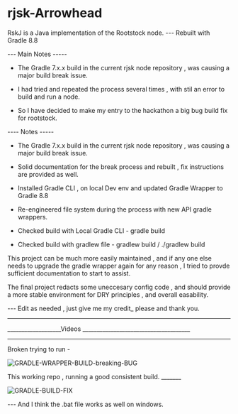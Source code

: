 # rjsk-Arrowhead
RskJ is a Java implementation of the Rootstock node.  --- Rebuilt with Gradle 8.8

--- Main Notes ----- 
- The Gradle 7.x.x build in the current rjsk node repository  , was causing a major build break issue.  
- I had tried and repeated the process several times , with stil an error to build and run a node.  

- So I have decided to make my entry to the hackathon a big bug build fix for rootstock. 



---- Notes -----  
- The Gradle 7.x.x build in the current rjsk node repository  , was causing a major build break issue. 
- Solid documentation for the break process and rebuilt  ,  fix instructions are provided as well.   
- Installed Gradle CLI , on local  Dev env and updated Gradle Wrapper to Gradle 8.8 
- Re-engineered file system during the process with new API gradle wrappers. 



- Checked build with Local Gradle CLI - gradle build
- Checked build with gradlew file   - gradlew build         /                     ./gradlew build  

This project can be much more easily maintained , and if any one else needs to upgrade the gradle wrapper again for any reason , 
I tried to provde sufficient documentation to start to assist. 


The final project redacts some uneccesary config code , and should provide a more 
stable environment for DRY principles , and overall easability. 

--- Edit as  needed , just give me my credit_ please and thank you. 
____________________________________________________________________________________
___________________Videos ______________________________________
________________________________________________________________

Broken trying to run  - 

![GRADLE-WRAPPER-BUILD-breaking-BUG](https://github.com/user-attachments/assets/a274c6f2-43da-498a-963a-f98be6508deb)

This working repo , running a good  consistent build. _______

![GRADLE-BUILD-FIX](https://github.com/user-attachments/assets/30b8db29-b3d4-44b8-b835-a714f90e56e4)


--- And I think the .bat file works as well on windows. 



